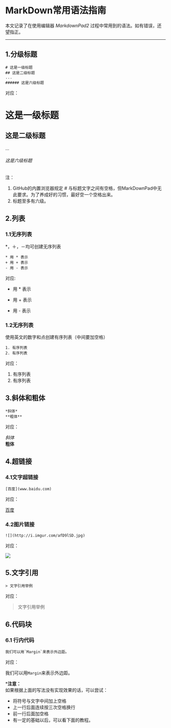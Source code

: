 # MarkDown常用语法指南

本文记录了在使用编辑器 *MarkdownPad2* 过程中常用到的语法。如有错误，还望指正。

---

## 1.分级标题

    # 这是一级标题
	## 这是二级标题
	...
	###### 这是六级标题
对应：
# 这是一级标题
## 这是二级标题   
...   
###### 这是六级标题	
  
注：  

1. GitHub的内置浏览器规定 # 与标题文字之间有空格，但MarkDownPad中无此要求。为了养成好的习惯，最好空一个空格出来。   
1. 标题至多有六级。

## 2.列表
### 1.1无序列表
*，＋，－均可创建无序列表

	* 用 * 表示
	+ 用 + 表示
	- 用 - 表示

对应:

* 用 * 表示
+ 用 + 表示
- 用 - 表示
### 1.2无序列表

使用英文的数字和点创建有序列表（中间要加空格）

	1. 有序列表
	2. 有序列表

对应：   
  
1. 有序列表
2. 有序列表

## 3.斜体和粗体

	*斜体*  
	**粗体**

对应：
	
*斜体*  
**粗体**

## 4.超链接
### 4.1文字超链接
	[百度](www.baidu.com)

对应：

[百度](www.baidu.com)

### 4.2图片链接

	![](http://i.imgur.com/afD9lSD.jpg)

对应：

![](http://i.imgur.com/afD9lSD.jpg)

## 5.文字引用

	> 文字引用举例

对应：

> 文字引用举例

## 6.代码块 
### 6.1 行内代码  

	我们可以用`Margin`来表示外边距。

对应：

我们可以用`Margin`来表示外边距。

***注意：**   
如果根据上面的写法没有实现效果的话，可以尝试：
       
- 将符号与文字中间加上空格 
- 上一行后面连续按三次空格换行
- 前一行后面加空格
- 有一定的基础以后，可以看下面的教程。



